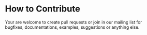 # How to Contribute

Your are welcome to create pull requests or join in our mailing list for bugfixes, documentations,
examples, suggestions or anything else.
